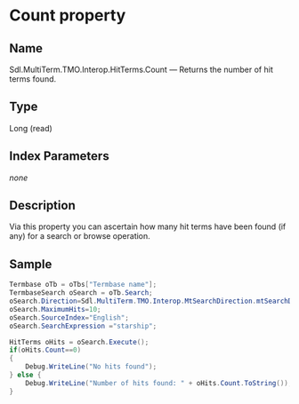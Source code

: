 #  Count property


## Name

Sdl.MultiTerm.TMO.Interop.HitTerms.Count —          Returns the number of hit terms found.

## Type

Long
(read)


## Index Parameters
*none*

## Description

Via this property you can ascertain how many hit terms have been found (if any) for a search or browse operation.


## Sample


```cs
Termbase oTb = oTbs["Termbase name"];
TermbaseSearch oSearch = oTb.Search;
oSearch.Direction=Sdl.MultiTerm.TMO.Interop.MtSearchDirection.mtSearchDown;
oSearch.MaximumHits=10;
oSearch.SourceIndex="English";
oSearch.SearchExpression ="starship";

HitTerms oHits = oSearch.Execute();
if(oHits.Count==0)
{
   	Debug.WriteLine("No hits found");
} else {
   	Debug.WriteLine("Number of hits found: " + oHits.Count.ToString());
}
```